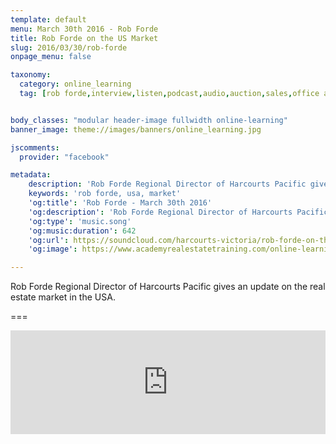 ```yaml
---
template: default
menu: March 30th 2016 - Rob Forde
title: Rob Forde on the US Market
slug: 2016/03/30/rob-forde
onpage_menu: false

taxonomy:
  category: online_learning
  tag: [rob forde,interview,listen,podcast,audio,auction,sales,office administrations,sales consultants,property managers,property managers,business owners,managers]


body_classes: "modular header-image fullwidth online-learning"
banner_image: theme://images/banners/online_learning.jpg

jscomments:
  provider: "facebook"

metadata:
    description: 'Rob Forde Regional Director of Harcourts Pacific gives an update on the real estate market in the USA.'
    keywords: 'rob forde, usa, market'
    'og:title': 'Rob Forde - March 30th 2016'
    'og:description': 'Rob Forde Regional Director of Harcourts Pacific gives an update on the real estate market in the USA.'
    'og:type': 'music.song'
    'og:music:duration': 642
    'og:url': https://soundcloud.com/harcourts-victoria/rob-forde-on-the-us-market
    'og:image': https://www.academyrealestatetraining.com/online-learning/listen/2016/03/30/rob-forde/rob-forde.jpg

---
```


Rob Forde Regional Director of Harcourts Pacific gives an update on the real estate market in the USA.

===

<iframe width="100%" height="166" scrolling="no" frameborder="no" src="https://w.soundcloud.com/player/?url=https%3A//api.soundcloud.com/tracks/255962131&amp;color=ff5500&amp;auto_play=false&amp;hide_related=false&amp;show_comments=true&amp;show_user=true&amp;show_reposts=false"></iframe>

